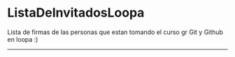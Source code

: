 # ListaDeInvitadosLoopa
Lista de firmas de las personas que estan tomando el curso gr Git y Github en loopa :)



___________________________________________________________________________________________________________________
